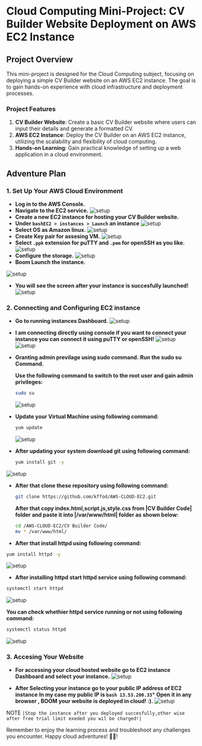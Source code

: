 # Cloud Computing Mini-Project: CV Builder Website Deployment on AWS EC2 Instance

## Project Overview
This mini-project is designed for the Cloud Computing subject, focusing on deploying a simple CV Builder website on an AWS EC2 instance. The goal is to gain hands-on experience with cloud infrastructure and deployment processes.

### Project Features
1. **CV Builder Website**: Create a basic CV Builder website where users can input their details and generate a formatted CV.
2. **AWS EC2 Instance**: Deploy the CV Builder on an AWS EC2 instance, utilizing the scalability and flexibility of cloud computing.
3. **Hands-on Learning**: Gain practical knowledge of setting up a web application in a cloud environment.

## Adventure Plan

### 1. Set Up Your AWS Cloud Environment
- **Log in to the AWS Console.**
- **Navigate to the EC2 service.**
![setup](https://github.com/kffod/AWS-CLOUD-EC2/blob/b0e723dbe26aee23a4a2c205f7b593abda5e4532/Step1-creating%20instance/step0.png)
- **Create a new EC2 instance for hosting your CV Builder website.**
- **Under `bashEC2 > instances > Launch` an instance**
![setup](https://github.com/kffod/AWS-CLOUD-EC2/blob/b0e723dbe26aee23a4a2c205f7b593abda5e4532/Step1-creating%20instance/step1.png)
- **Select OS as Amazon linux.**
![setup](https://github.com/kffod/AWS-CLOUD-EC2/blob/b0e723dbe26aee23a4a2c205f7b593abda5e4532/Step1-creating%20instance/step2.png)
- **Create Key pair for assesing VM.**
![setup](https://github.com/kffod/AWS-CLOUD-EC2/blob/b0e723dbe26aee23a4a2c205f7b593abda5e4532/Step1-creating%20instance/step3.png)
- **Select `.ppk` extension for puTTY and `.pem` for openSSH as you like.**
![setup](https://github.com/kffod/AWS-CLOUD-EC2/blob/b0e723dbe26aee23a4a2c205f7b593abda5e4532/Step1-creating%20instance/step4.png)
- **Configure the storage.**
![setup](https://github.com/kffod/AWS-CLOUD-EC2/blob/b0e723dbe26aee23a4a2c205f7b593abda5e4532/Step1-creating%20instance/step5.png)
- **Boom Launch the instance.**


![setup](https://github.com/kffod/AWS-CLOUD-EC2/blob/b0e723dbe26aee23a4a2c205f7b593abda5e4532/Step1-creating%20instance/step6.png)



- **You will see the screen after your instance is succesfully launched!**
![setup](https://github.com/kffod/AWS-CLOUD-EC2/blob/b0e723dbe26aee23a4a2c205f7b593abda5e4532/Step1-creating%20instance/step7.png)


### 2. Connecting and Configuring EC2 instance
- **Go to running instances Dashboard.**
![setup](https://github.com/kffod/AWS-CLOUD-EC2/blob/1f73774d51372f19698bc5ec34160374cf0e473c/Step2-Connecting%26Configering%20%20instance/step0.png)

- **I am connecting directly using console if you want to connect your instance you can connect it using puTTY or openSSH!**
![setup](https://github.com/kffod/AWS-CLOUD-EC2/blob/1f73774d51372f19698bc5ec34160374cf0e473c/Step2-Connecting%26Configering%20%20instance/step1.png)
![setup](https://github.com/kffod/AWS-CLOUD-EC2/blob/1f73774d51372f19698bc5ec34160374cf0e473c/Step2-Connecting%26Configering%20%20instance/step2.png)

- **Granting admin previlage using sudo command.**
**Run the sudo su Command.**

  **Use the following command to switch to the root user and gain admin privileges:**

   ```bash
   sudo su
   ```
  ![setup](https://github.com/kffod/AWS-CLOUD-EC2/blob/1f73774d51372f19698bc5ec34160374cf0e473c/Step2-Connecting%26Configering%20%20instance/step3.png)

- **Update your Virtual Machine using following command:**
  ```bash
  yum update
  ```
  ![setup](https://github.com/kffod/AWS-CLOUD-EC2/blob/1f73774d51372f19698bc5ec34160374cf0e473c/Step2-Connecting%26Configering%20%20instance/step4.png)
- **After updating your system download git using following command:**
  ```bash
  yum install git -y
  ```
 ![setup](https://github.com/kffod/AWS-CLOUD-EC2/blob/1f73774d51372f19698bc5ec34160374cf0e473c/Step2-Connecting%26Configering%20%20instance/step5.png) 

- **After that clone these repository using following command:**
  ```bash
  git clone https://github.com/kffod/AWS-CLOUD-EC2.git
  ```
  **After that copy index.html,script.js,style.css from |CV Builder Code| folder and paste it into |/var/www/html| folder as shown below:**
  ```bash
  cd /AWS-CLOUD-EC2/CV Builder Code/
  mv * /var/www/html/
  ```
- **After that install httpd using following command:**
```bash
yum install httpd -y
```
![setup](https://github.com/kffod/AWS-CLOUD-EC2/blob/1f73774d51372f19698bc5ec34160374cf0e473c/Step2-Connecting%26Configering%20%20instance/step6.png)

- **After installing httpd start httpd service using following command:**
```bash
systemctl start httpd
```
![setup](https://github.com/kffod/AWS-CLOUD-EC2/blob/1f73774d51372f19698bc5ec34160374cf0e473c/Step2-Connecting%26Configering%20%20instance/step7.png)

**You can check whethier httpd service running or not using following command:**
```bash 
systemctl status httpd
```
![setup](https://github.com/kffod/AWS-CLOUD-EC2/blob/1f73774d51372f19698bc5ec34160374cf0e473c/Step2-Connecting%26Configering%20%20instance/step8.png)


### 3. Accesing Your Website 
- **For accessing your cloud hosted website go to EC2 instance Dashboard and select your instance.**
![setup](https://github.com/kffod/AWS-CLOUD-EC2/blob/1f73774d51372f19698bc5ec34160374cf0e473c/Step2-Connecting%26Configering%20%20instance/step0.png)

- **After Selecting your instance go to your public IP address of EC2 instance**
  **In my case my public IP is ```bash 13.53.200.33```***
  **Open it in any browser , BOOM your website is deployed in cloud! :).**
![setup](https://github.com/kffod/AWS-CLOUD-EC2/blob/50f26ebda57bd7975ba05e2166af0454a986de6c/step3-final%20endpoint/endpoint.png)  


NOTE ``|Stop the instance after you deployed succesfully,other wise after free trial limit exeded you wil be charged!|``

Remember to enjoy the learning process and troubleshoot any challenges you encounter. Happy cloud adventures! 🚀✨!
